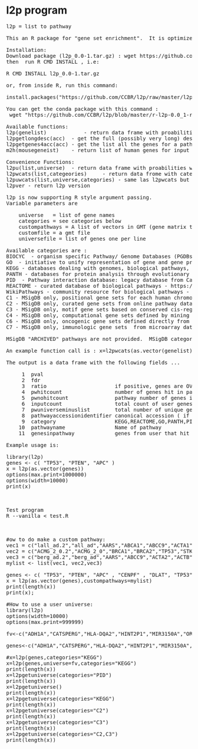 # l2p program
<pre>
l2p = list to pathway

This an R package for "gene set enrichment".  It is optimized for speed.

Installation:
Download package (l2p_0.0-1.tar.gz) : wget https://github.com/CCBR/l2p/raw/master/l2p_0.0-1.tar.gz
then  run R CMD INSTALL , i.e:

R CMD INSTALL l2p_0.0-1.tar.gz

or, from inside R, run this command:

install.packages("https://github.com/CCBR/l2p/raw/master/l2p_0.0-1.tar.gz", repos=NULL) 

You can get the conda package with this command :
 wget "https://github.com/CCBR/l2p/blob/master/r-l2p-0.0_1-r351_0.tar.bz2?raw=true" -O l2p-0.0_1-r351_0.tar.bz

Available functions:
l2p(genelist)            - return data frame with proabilities that arg (list of genes) matches a pathway
l2pgetlongdesc(acc)  - get the full (possibly very long) description for pathway accession identifer string
l2pgetgenes4acc(acc) - get the list all the genes for a pathway, use the accession.
m2h(mousegeneist)    - return list of human genes for input list of mouse gene names

Convenience Functions:
l2pu(list,universe)  - return data frame with proabilities with list of genes and user specified universe
l2pwcats(list,categeories)     - return data frome with categories specified
l2puwcats(list,universe,categories) - same las l2pwcats but also with a universe
l2pver - return l2p version

l2p is now supporting R style argument passing.
Variable parameters are 

    universe   = list of gene names
    categories = see categories below
    custompathways = A list of vectors in GMT (gene matrix transpose style).  Each custom pw vector : pwname, desc, gene1, gene2 ...
    customfile = a gmt file
    universefile = list of genes one per line

Available categories are :
BIOCYC  - organism specific Pathway/ Genome Databases (PGDBs)  - https://biocyc.org/
GO  - initiative to unify representation of gene and gene product attributes -  http://geneontology.org
KEGG - databases dealing with genomes, biological pathways, - https://www.kegg.jp/
PANTH - databases for protein analysis through evolutionary relationships - http://www.pantherdb.org/
PID  - Pathway interaction database: legacy database from Carl Schaefer & buddies at NCI
REACTOME - curated database of biological pathways - https://reactome.org/
WikiPathways - community resource for biological pathways - https://www.wikipathways.org
C1 - MSigDB only, positional gene sets for each human chromosome and cytogenetic band.
C2 - MSigDB only, curated gene sets from online pathway databases, publications in PubMed, and experts.
C3 - MSigDB only, motif gene sets based on conserved cis-regulatory motifs from comparative analysis
C4 - MSigDB only, computational gene sets defined by mining large collections of cancer-oriented microarray data.
C6 - MSigDB only, oncogenic gene sets defined directly from microarray data from cancer gene perturbations.
C7 - MSigDB only, immunologic gene sets  from microarray data from immunologic studies.

MSigDB "ARCHIVED" pathways are not provided.  MSigDB category "C5" is not there. Use "GO" category (from NCBI biosystems),instead.

An example function call is : x=l2pwcats(as.vector(genelist),"GO,WikiPathways,C4,C5,C6")

The output is a data frame with the following fields ...
 
     1  pval
     2  fdr
     3  ratio                      if positive, genes are OVER REPRESENTED, if negative genes are UNDER REPRESENTED
     4  pwhitcount                 number of genes hit in pathway
     5  pwnohitcount               pathway number of genes in the pathway
     6  inputcount                 total count of user genes (user input)
     7  pwuniverseminuslist        total number of unique genes in all pathways
     8  pathwayaccessionidentifier canonical accession ( if available, otherwise assigned by us )
     9  category                   KEGG,REACTOME,GO,PANTH,PID(=PANTHER),PID=(pathway interaction database)
    10  pathwayname                Name of pathway
    11  genesinpathway             genes from user that hit the pathway (separated by spaces)
    
Example usage is:
    
library(l2p)
genes <- c( "TP53", "PTEN", "APC" )
x = l2p(as.vector(genes))
options(max.print=1000000)
options(width=10000)
print(x)



Test program
R --vanilla < test.R



#ow to do make a custom pathway:
vec1 = c("lall_ad.2","all_ad","AARS","ABCA1","ABCC9","ACTA1","ACTA2","ACTB","ACTC1","ACTG1","ACTN2","ACTN4","ACVR2B","ACVRL1","ADAR","AFG3L2","AFP","AIP","AK1","AKAP9")
vec2 = c("ACMG_2_0.2","ACMG_2_0","BRCA1","BRCA2","TP53","STK11","MLH1","MSH2","MSH6","PMS2")
vec3 = c("berg_ad.2","berg_ad","AARS","ABCC9","ACTA2","ACTB","ACTC1","ACTG1","ACTN2","ACTN4","ACVR2B","ACVRL1","ADAR","AFG3L2","AIP","AK1","AKAP9","AKT2","AMPD1","ANG","ANK2","ANKH","APC","APOA2","APOA5","APOB","APP","ATL1","ATP1A2","ATP2A2","ATP2C1","ATXN1","ATXN10","ATXN2","ATXN3","ATXN7","AXIN2","BAG3","BCO1","BEST1")
mylist <- list(vec1, vec2,vec3)

genes <- c( "TP53", "PTEN", "APC" , "CENPF" , "DLAT", "TP53" , "NOTAGENE" ,"ABCA1","ABCC9","ACTA1", "ADH1A" ,"ATXN3", "BEST1")
x = l2p(as.vector(genes),custompathways=mylist)
print(length(x))
print(x);

#How to use a user universe:
library(l2p)
options(width=10000)
options(max.print=999999)

fv<-c("ADH1A","CATSPERG","HLA-DQA2","HINT2P1","MIR3150A","OR5BS1P","LINC02338","C4orf48","PARD3B","CX3CR1","RPL21P121","ARHGAP1","GAPDHP36","CNBD1","C8orf48","HTR3D","LINC00396","HIGD1AP5","C16orf90","RNU1-134P","CKAP2P1","AP5M1","FFAR3","LAD1","RNU6-524P","TJP3","JRKL","CRADD","RN7SL333P","CYP4F26P","CD1A","B3GNT5","TACC1P1","LINC02763","LOC100505664","TEX15","RPSAP18","CHP2","TRAV8-3","PFDN5","RPL7P8","SERPINA9","DNTTIP1","MELTF","HESX1","LINC02277","SFSWAP","SLC7A11","NAA16","FAM171B","GMNN","ZBTB2","WNT6","LINC02799","MRPL4","MTND1P37","HMGN2P40","NMD3P1","MIR195","LINC02785","DYM","TADA3","CEACAMP5","FAM198B-AS1","FZD8","TTC39C-AS1","RN7SL470P","IQANK1","IGKV1OR9-1","RPL10AP3","BPI","RPL5P25","CARD16","LINC02415","UBE2Q2P10","MIR6761","RNU6-903P","LINC01559","ARL17A","MIR518F","BRAP","LINC01165","XPC","RNU6-505P","LRRIQ4","MIR192","CCL27","LAPTM4BP2","INVS","TMEM161B-AS1","FAM197Y6","HSPD1","UGT1A9","TOR3A","TAF15","MIR6726","TMEM87A","HMGB1","MEI4","NAGPA-AS1","MAPK6P5","HTRA2","HSPB1P1","DYRK1A","IFFO2","TACO1","PPP6C","OR5D14","RNU6-313P","LINC01940","BBS2","RN7SL435P","LINC02422","OR3B1P","ZZEF1","EARS2","LINC02558","LINC00265-2P","KCNH1","GSTP1P1","MIR8076","RNU6-370P","RNA5SP279","RN7SL752P","CXorf49B","ANKRD36P1","IDH3A","RNU6-644P","NUCB2","CHCHD4","FAM138C","MIR198","CDC23","BRCA1","LINC02681","TFB2M","PPIP5K2","MAP2K1","MTATP6P14","COX6B1P2","HDAC5","RAB11FIP2","VSIG4","RN7SL690P","DNAJC13","GOT2P1","GTF2H1","BIRC2","LOC100132202","GAGE4","MTRNR2L10","LINC02319","C8orf49","CCNG2","LINC01524","RN7SKP49","CLDN22","FXYD6","LINC00384","ZNF14","PCGF3","CCDC6","TM4SF20","PRPS1L1","PRORSD1P","SEPHS1P1","KCNA10","MGAT5","LINC02015","BSDC1","POTEM","PHAX","RNU4-65P","MTND1P16","GPRIN2","GALE","CALY","QTRT2","RNU2-18P","TNFRSF10A-AS1","NECTIN3","RNU7-84P","PCK2","BBS5","CEACAMP4","UBE2R2","ABCB9","INTS13","ZNF69","PLEKHM2","LDHA","PHKBP1","SLC9B2","HNRNPA3P9","ARGFXP1","IER5L","CAPRIN1","RNA5SP19","NOP9","COX6CP16")

genes<-c("ADH1A","CATSPERG","HLA-DQA2","HINT2P1","MIR3150A","OR5BS1P","LINC02338","C4orf48","PARD3B","CX3CR1","RPL21P121","ARHGAP1","GAPDHP36","CNBD1","C8orf48","HTR3D","LINC00396","HIGD1AP5")

#x=l2p(genes,categories="KEGG")
x=l2p(genes,universe=fv,categories="KEGG")
print(length(x))
x=l2pgetuniverse(categories="PID")
print(length(x))
x=l2pgetuniverse()
print(length(x))
x=l2pgetuniverse(categories="KEGG")
print(length(x))
x=l2pgetuniverse(categories="C2")
print(length(x))
x=l2pgetuniverse(categories="C3")
print(length(x))
x=l2pgetuniverse(categories="C2,C3")
print(length(x))


</pre>

